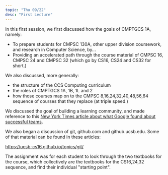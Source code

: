 ```yaml
---
topic: "Thu 09/22"
desc: "First Lecture"
---
```


In this first session, we first discussed how the goals of CMPTGCS 1A, namely:

* To prepare students for CMPSC&nbsp;130A, other upper division coursework, and research in Computer Science, by...
* Providing an accelerated path through the course material of CMPSC&nbsp;16, CMPSC&nbsp;24 and CMPSC&nbsp;32 
    (which go by CS16, CS24 and CS32 for short.)
    
We also discussed, more generally:
* the structure of the CCS Computing curriculum
* the roles of CMPTGCS 1A, 1B, 1L and 2 
* how those courses map on to the CMPSC 8,16,24,32,40,48,56,64 sequence of courses that they replace (at triple speed.)

We discussed the goal of building a learning community, and made reference to this [New York Times article about what
Google found about successful teams](http://www.nytimes.com/2016/02/28/magazine/what-google-learned-from-its-quest-to-build-the-perfect-team.html?_r=0).

We also began a discussion of git, github.com and github.ucsb.edu.  Some of that material can be found in these articles:

https://ucsb-cs16.github.io/topics/git/

The assignment was for each student to look through the two textbooks for the course, which collectively are the textbooks for the CS16,24,32 sequence, and find their individual "starting point". 
